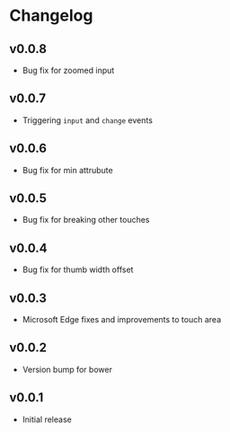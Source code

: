 # Changelog

## v0.0.8
- Bug fix for zoomed input

## v0.0.7
- Triggering `input` and `change` events 

## v0.0.6
- Bug fix for min attrubute

## v0.0.5
- Bug fix for breaking other touches

## v0.0.4
- Bug fix for thumb width offset

## v0.0.3
- Microsoft Edge fixes and improvements to touch area

## v0.0.2
- Version bump for bower

## v0.0.1
- Initial release